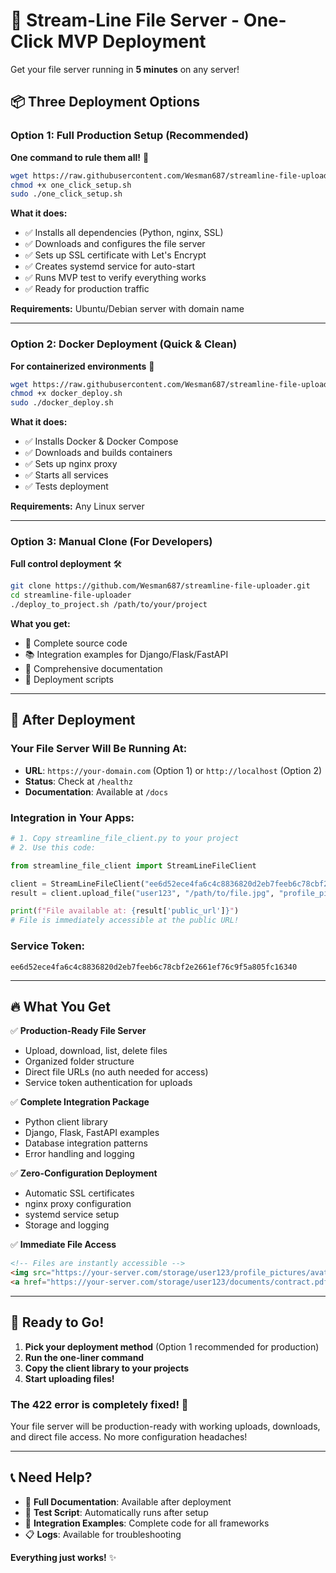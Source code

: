 # 🚀 Stream-Line File Server - One-Click MVP Deployment

Get your file server running in **5 minutes** on any server!

## 📦 Three Deployment Options

### Option 1: Full Production Setup (Recommended)
**One command to rule them all!** 🎯

```bash
wget https://raw.githubusercontent.com/Wesman687/streamline-file-uploader/main/one_click_setup.sh
chmod +x one_click_setup.sh
sudo ./one_click_setup.sh
```

**What it does:**
- ✅ Installs all dependencies (Python, nginx, SSL)
- ✅ Downloads and configures the file server
- ✅ Sets up SSL certificate with Let's Encrypt
- ✅ Creates systemd service for auto-start
- ✅ Runs MVP test to verify everything works
- ✅ Ready for production traffic

**Requirements:** Ubuntu/Debian server with domain name

---

### Option 2: Docker Deployment (Quick & Clean)
**For containerized environments** 🐳

```bash
wget https://raw.githubusercontent.com/Wesman687/streamline-file-uploader/main/docker_deploy.sh
chmod +x docker_deploy.sh
sudo ./docker_deploy.sh
```

**What it does:**
- ✅ Installs Docker & Docker Compose
- ✅ Downloads and builds containers
- ✅ Sets up nginx proxy
- ✅ Starts all services
- ✅ Tests deployment

**Requirements:** Any Linux server

---

### Option 3: Manual Clone (For Developers)
**Full control deployment** 🛠️

```bash
git clone https://github.com/Wesman687/streamline-file-uploader.git
cd streamline-file-uploader
./deploy_to_project.sh /path/to/your/project
```

**What you get:**
- 📁 Complete source code
- 📚 Integration examples for Django/Flask/FastAPI
- 📖 Comprehensive documentation
- 🔧 Deployment scripts

---

## 🎯 After Deployment

### Your File Server Will Be Running At:
- **URL**: `https://your-domain.com` (Option 1) or `http://localhost` (Option 2)
- **Status**: Check at `/healthz`
- **Documentation**: Available at `/docs`

### Integration in Your Apps:
```python
# 1. Copy streamline_file_client.py to your project
# 2. Use this code:

from streamline_file_client import StreamLineFileClient

client = StreamLineFileClient("ee6d52ece4fa6c4c8836820d2eb7feeb6c78cbf2e2661ef76c9f5a805fc16340")
result = client.upload_file("user123", "/path/to/file.jpg", "profile_pictures")

print(f"File available at: {result['public_url']}")
# File is immediately accessible at the public URL!
```

### Service Token:
```
ee6d52ece4fa6c4c8836820d2eb7feeb6c78cbf2e2661ef76c9f5a805fc16340
```

---

## 🔥 What You Get

✅ **Production-Ready File Server**
- Upload, download, list, delete files
- Organized folder structure
- Direct file URLs (no auth needed for access)
- Service token authentication for uploads

✅ **Complete Integration Package** 
- Python client library
- Django, Flask, FastAPI examples
- Database integration patterns
- Error handling and logging

✅ **Zero-Configuration Deployment**
- Automatic SSL certificates
- nginx proxy configuration
- systemd service setup
- Storage and logging

✅ **Immediate File Access**
```html
<!-- Files are instantly accessible -->
<img src="https://your-server.com/storage/user123/profile_pictures/avatar.jpg">
<a href="https://your-server.com/storage/user123/documents/contract.pdf" download>Download</a>
```

---

## 🚀 Ready to Go!

1. **Pick your deployment method** (Option 1 recommended for production)
2. **Run the one-liner command**
3. **Copy the client library to your projects**
4. **Start uploading files!**

### The 422 error is completely fixed! 🎉

Your file server will be production-ready with working uploads, downloads, and direct file access. No more configuration headaches!

---

## 📞 Need Help?

- 📖 **Full Documentation**: Available after deployment
- 🧪 **Test Script**: Automatically runs after setup
- 🔧 **Integration Examples**: Complete code for all frameworks
- 📋 **Logs**: Available for troubleshooting

**Everything just works!** ✨
